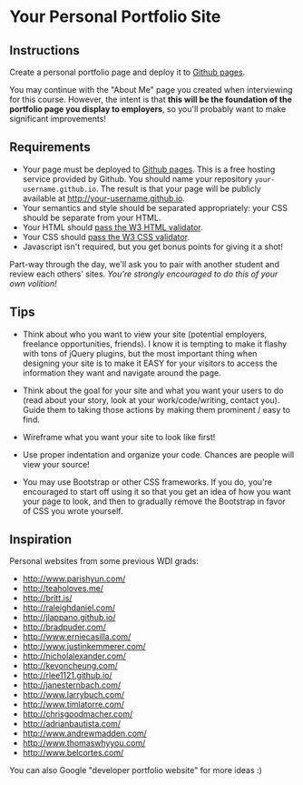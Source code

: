 # Your Personal Portfolio Site

## Instructions

Create a personal portfolio page and deploy it to [Github pages](https://pages.github.com/).

You may continue with the "About Me" page you created when interviewing for this course. However, the intent is that **this will be the foundation of the portfolio page you display to employers**, so you'll probably want to make significant improvements!

## Requirements

- Your page must be deployed to [Github pages](https://pages.github.com/). This is a free hosting service provided by Github. You should name your repository `your-username.github.io`. The result is that your page will be publicly available at http://your-username.github.io.
- Your semantics and style should be separated appropriately: your CSS should be separate from your HTML.
- Your HTML should [pass the W3 HTML validator](https://validator.w3.org/#validate_by_input).
- Your CSS should [pass the W3 CSS validator](https://jigsaw.w3.org/css-validator/#validate_by_input).
- Javascript isn't required, but you get bonus points for giving it a shot!

Part-way through the day, we'll ask you to pair with another student and review each others' sites. *You're strongly encouraged to do this of your own volition!*

## Tips

* Think about who you want to view your site (potential employers, freelance opportunities, friends). I know it is tempting to make it flashy with tons of jQuery plugins, but the most important thing when designing your site is to make it EASY for your visitors to access the information they want and navigate around the page.

* Think about the goal for your site and what you want your users to do (read about your story, look at your work/code/writing, contact you). Guide them to taking those actions by making them prominent / easy to find.

* Wireframe what you want your site to look like first!

* Use proper indentation and organize your code. Chances are people will view your source!

* You may use Bootstrap or other CSS frameworks. If you do, you're encouraged to start off using it so that you get an idea of how you want your page to look, and then to gradually remove the Bootstrap in favor of CSS you wrote yourself.

## Inspiration

Personal websites from some previous WDI grads:

* http://www.parishyun.com/
* http://teaholoves.me/
* http://britt.is/
* http://raleighdaniel.com/
* http://jlappano.github.io/
* http://bradpuder.com/
* http://www.erniecasilla.com/
* http://www.justinkemmerer.com/
* http://nicholalexander.com/
* http://kevoncheung.com/
* http://rlee1121.github.io/
* http://janesternbach.com/
* http://www.larrybuch.com/
* http://www.timlatorre.com/
* http://chrisgoodmacher.com/
* http://adrianbautista.com/
* http://www.andrewmadden.com/
* http://www.thomaswhyyou.com/
* http://www.belcortes.com/

You can also Google "developer portfolio website" for more ideas :)

